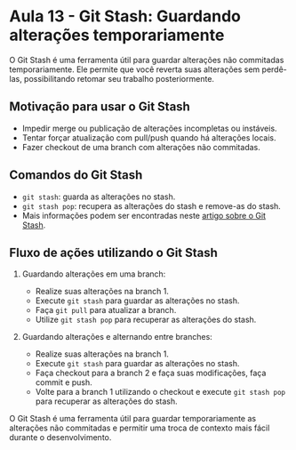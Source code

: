 # Aula 13 - Git Stash: Guardando alterações temporariamente

O Git Stash é uma ferramenta útil para guardar alterações não commitadas temporariamente. Ele permite que você reverta suas alterações sem perdê-las, possibilitando retomar seu trabalho posteriormente.

## Motivação para usar o Git Stash

- Impedir merge ou publicação de alterações incompletas ou instáveis.
- Tentar forçar atualização com pull/push quando há alterações locais.
- Fazer checkout de uma branch com alterações não commitadas.

## Comandos do Git Stash

- `git stash`: guarda as alterações no stash.
- `git stash pop`: recupera as alterações do stash e remove-as do stash.
- Mais informações podem ser encontradas neste [artigo sobre o Git Stash](https://opensource.com/article/21/4/git-stash).

## Fluxo de ações utilizando o Git Stash

1. Guardando alterações em uma branch:
   - Realize suas alterações na branch 1.
   - Execute `git stash` para guardar as alterações no stash.
   - Faça `git pull` para atualizar a branch.
   - Utilize `git stash pop` para recuperar as alterações do stash.

2. Guardando alterações e alternando entre branches:
   - Realize suas alterações na branch 1.
   - Execute `git stash` para guardar as alterações no stash.
   - Faça checkout para a branch 2 e faça suas modificações, faça commit e push.
   - Volte para a branch 1 utilizando o checkout e execute `git stash pop` para recuperar as alterações do stash.

O Git Stash é uma ferramenta útil para guardar temporariamente as alterações não commitadas e permitir uma troca de contexto mais fácil durante o desenvolvimento.
